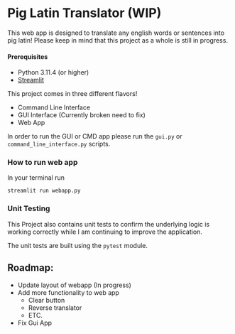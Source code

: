 # Pig Latin Translator (WIP)

This web app is designed to translate any english words or sentences into pig latin! Please keep in mind that this 
project as a whole is still in progress. 

#### Prerequisites
- Python 3.11.4 (or higher)
- [Streamlit]("https://streamlit.io/")

This project comes in three different flavors! 
- Command Line Interface
- GUI Interface (Currently broken need to fix)
- Web App

In order to run the GUI or CMD app please run the `gui.py` or `command_line_interface.py` scripts. 

### How to run web app
In your terminal run 
```commandline
streamlit run webapp.py
```

### Unit Testing
This Project also contains unit tests to confirm the underlying logic is working correctly
while I am continuing to improve the application. 

The unit tests are built using the `pytest` module.

## Roadmap:
- Update layout of webapp (In progress)
- Add more functionality to web app
  - Clear button 
  - Reverse translator 
  - ETC.
- Fix Gui App